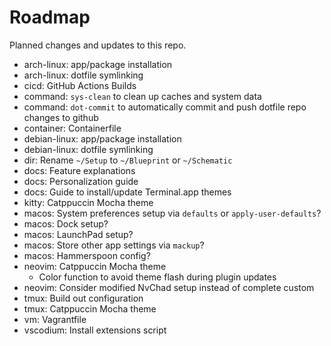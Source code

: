 # Roadmap

Planned changes and updates to this repo.

- arch-linux: app/package installation
- arch-linux: dotfile symlinking
- cicd: GitHub Actions Builds
- command: `sys-clean` to clean up caches and system data
- command: `dot-commit` to automatically commit and push dotfile repo changes to
  github
- container: Containerfile
- debian-linux: app/package installation
- debian-linux: dotfile symlinking
- dir: Rename `~/Setup` to `~/Blueprint` or `~/Schematic`
- docs: Feature explanations
- docs: Personalization guide
- docs: Guide to install/update Terminal.app themes
- kitty: Catppuccin Mocha theme
- macos: System preferences setup via `defaults` or `apply-user-defaults`?
- macos: Dock setup?
- macos: LaunchPad setup?
- macos: Store other app settings via `mackup`?
- macos: Hammerspoon config?
- neovim: Catppuccin Mocha theme
  - Color function to avoid theme flash during plugin updates
- neovim: Consider modified NvChad setup instead of complete custom
- tmux: Build out configuration
- tmux: Catppuccin Mocha theme
- vm: Vagrantfile
- vscodium: Install extensions script
